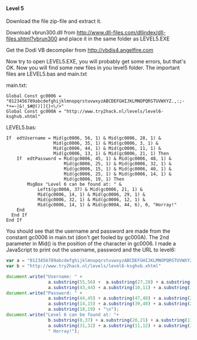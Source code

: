 #### Level 5

Download the file zip-file and extract it.

Download vbrun300.dll from http://www.dll-files.com/dllindex/dll-files.shtml?vbrun300 and place it in the same folder as LEVEL5.EXE

Get the Dodi VB decompiler from http://vbdis4.angelfire.com

Now try to open LEVEL5.EXE, you will probably get some errors, but that's OK. Now you will find some new files in you level5 folder.
The important files are LEVEL5.bas and main.txt

main.txt:
```basic
Global Const gc0006 = "0123456789abcdefghijklmnopqrstuvwxyzABCDEFGHIJKLMNOPQRSTUVWXYZ.,:;-*+=~|&!_$#@()[]{}<\/>"
Global Const gc000A = "http://www.try2hack.nl/levels/level6-ksghvb.xhtml"
```
LEVEL5.bas:
```basic
If  edtUsername = Mid(gc0006, 56, 1) & Mid(gc0006, 28, 1) &
                  Mid(gc0006, 35, 1) & Mid(gc0006, 3, 1) & 
                  Mid(gc0006, 44, 1) & Mid(gc0006, 11, 1) & 
                  Mid(gc0006, 13, 1) & Mid(gc0006, 21, 1) Then
    If  edtPassword = Mid(gc0006, 45, 1) & Mid(gc0006, 48, 1) & 
                      Mid(gc0006, 25, 1) & Mid(gc0006, 32, 1) & 
                      Mid(gc0006, 15, 1) & Mid(gc0006, 40, 1) & 
                      Mid(gc0006, 25, 1) & Mid(gc0006, 14, 1) & 
                      Mid(gc0006, 19, 1) Then
        MsgBox "Level 6 can be found at: " & 
            Left$(gc000A, 37) & Mid(gc0006, 21, 1) & 
            Mid(gc0006, 14, 1) & Mid(gc0006, 29, 1) & 
            Mid(gc0006, 32, 1) & Mid(gc0006, 12, 1) & 
            Mid(gc0006, 14, 1) & Mid(gc000A, 44, 6), 0, "Horray!"
    End
  End If
End If
```

You should see that the username and password are made from the constant gc0006 in main.txt (don't get fooled by gc000A).
The 2nd parameter in Mid() is the position of the character in gc0006.
I made a JavaScript to print out the username, password and the URL to level6:
```javascript
var a = "0123456789abcdefghijklmnopqrstuvwxyzABCDEFGHIJKLMNOPQRSTUVWXYZ.,:;-*+=~|&!_$#@()[]{}<\/>";
var b = "http://www.try2hack.nl/levels/level6-ksghvb.xhtml"

document.write("Username: " + 
                a.substring(55,56) +  a.substring(27,28) + a.substring(34,35) + a.substring(2,3) + 
                a.substring(43,44) + a.substring(10,11) + a.substring(12,13) + a.substring(20,21) + "\n"); 
document.write("Password: " + 
                a.substring(44,45) + a.substring(47,48) + a.substring(24,25) + a.substring(31,32) + 
                a.substring(14,15) + a.substring(39,40) + a.substring(24,25) + a.substring(13,14) + 
                a.substring(18,19) + "\n");
document.write("Level 6 can be found at: "+ 
                b.substring(0,37) + a.substring(20,21) + a.substring(13,14) + a.substring(28,29) + 
                a.substring(31,32) + a.substring(11,12) + a.substring(13,14) + b.substring(43,50) + 
                " Horray!");
```
